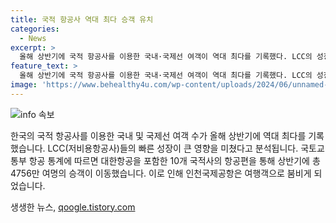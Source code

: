 ```yaml
---
title: 국적 항공사 역대 최다 승객 유치
categories:
  - News
excerpt: >
  올해 상반기에 국적 항공사를 이용한 국내·국제선 여객이 역대 최다를 기록했다. LCC의 성장이 큰 요인으로 분석되며, 국내 10곳의 항공사를 이용한 여객은 4756만여명에 이르렀다. 인천국제공항 출국장에는 여행객으로 붐빌었다.
feature_text: >
  올해 상반기에 국적 항공사를 이용한 국내·국제선 여객이 역대 최다를 기록했다. LCC의 성장이 큰 요인으로 분석되며, 국내 10곳의 항공사를 이용한 여객은 4756만여명에 이르렀다. 인천국제공항 출국장에는 여행객으로 붐빌었다.
image: 'https://www.behealthy4u.com/wp-content/uploads/2024/06/unnamed-file.png'
---
```


<p><img src="https://www.behealthy4u.com/wp-content/uploads/2024/06/unnamed-file.png" alt="info 속보" /></p>

<p>한국의 국적 항공사를 이용한 국내 및 국제선 여객 수가 올해 상반기에 역대 최다를 기록했습니다. LCC(저비용항공사)들의 빠른 성장이 큰 영향을 미쳤다고 분석됩니다. 국토교통부 항공 통계에 따르면 대한항공을 포함한 10개 국적사의 항공편을 통해 상반기에 총 4756만 여명의 승객이 이동했습니다. 이로 인해 인천국제공항은 여행객으로 붐비게 되었습니다.</p>
생생한 뉴스, <a href="https://qoogle.tistory.com" rel="dofollow">qoogle.tistory.com</a>


